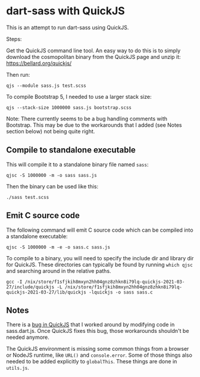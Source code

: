 dart-sass with QuickJS
======================

This is an attempt to run dart-sass using QuickJS.

Steps:

Get the QuickJS command line tool. An easy way to do this is to simply download the cosmopolitan binary from the QuickJS page and unzip it: https://bellard.org/quickjs/

Then run:

```
qjs --module sass.js test.scss
```

To compile Bootstrap 5, I needed to use a larger stack size:

```
qjs --stack-size 1000000 sass.js bootstrap.scss
```

Note: There currently seems to be a bug handling comments with Bootstrap. This may be due to the workarounds that I added (see Notes section below) not being quite right.


## Compile to standalone executable

This will compile it to a standalone binary file named `sass`:

```
qjsc -S 1000000 -m -o sass sass.js
```

Then the binary can be used like this:

```
./sass test.scss
```

## Emit C source code

The following command will emit C source code which can be compiled into a standalone executable:

```
qjsc -S 1000000 -m -e -o sass.c sass.js
```

To compile to a binary, you will need to specify the include dir and library dir for QuickJS. These directories can typically be found by running `which qjsc` and searching around in the relative paths.

```
gcc -I /nix/store/f1sfjkih8mxyn2hh04gnz8zhkn8i79lq-quickjs-2021-03-27/include/quickjs -L /nix/store/f1sfjkih8mxyn2hh04gnz8zhkn8i79lq-quickjs-2021-03-27/lib/quickjs -lquickjs -o sass sass.c
```


## Notes

There is a [bug in QuickJS](https://github.com/bellard/quickjs/issues/275) that I worked around by modifying code in sass.dart.js. Once QuickJS fixes this bug, those workarounds shouldn't be needed anymore.

The QuickJS environment is missing some common things from a browser or NodeJS runtime, like `URL()` and `console.error`. Some of those things also needed to be added explicitly to `globalThis`. These things are done in `utils.js`.
